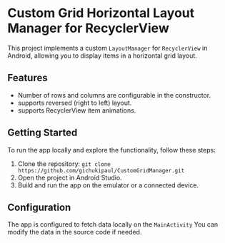 # Custom Grid Horizontal Layout Manager for RecyclerView

This project implements a custom `LayoutManager` for `RecyclerView` in Android, allowing you to display items in a horizontal grid layout.

## Features

- Number of rows and columns are configurable in the constructor.
- supports reversed (right to left) layout.
- supports RecyclerView item animations.

## Getting Started

To run the app locally and explore the functionality, follow these steps:

1. Clone the repository: `git clone https://github.com/gichukipaul/CustomGridManager.git`
2. Open the project in Android Studio.
3. Build and run the app on the emulator or a connected device.

## Configuration

The app is configured to fetch data locally on the `MainActivity`
You can modify the data in the source code if needed.
